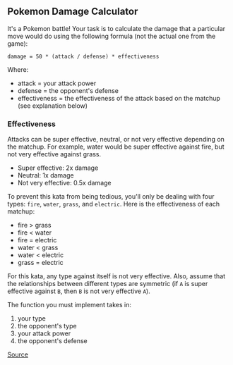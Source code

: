 ## Pokemon Damage Calculator

It's a Pokemon battle! Your task is to calculate the damage that a particular move would do using the following formula (not the actual one from the game):

```text
damage = 50 * (attack / defense) * effectiveness
```

Where:

*   attack = your attack power
*   defense = the opponent's defense
*   effectiveness = the effectiveness of the attack based on the matchup (see explanation below)

### Effectiveness

Attacks can be super effective, neutral, or not very effective depending on the matchup. For example, water would be super effective against fire, but not very effective against grass.

*   Super effective: 2x damage
*   Neutral: 1x damage
*   Not very effective: 0.5x damage

To prevent this kata from being tedious, you'll only be dealing with four types: `fire`, `water`, `grass`, and `electric`. Here is the effectiveness of each matchup:

*   fire > grass
*   fire < water
*   fire = electric
*   water < grass
*   water < electric
*   grass = electric

For this kata, any type against itself is not very effective. Also, assume that the relationships between different types are symmetric (if `A` is super effective against `B`, then `B` is not very effective `A`).

The function you must implement takes in:

1.  your type
2.  the opponent's type
3.  your attack power
4.  the opponent's defense

[Source](https://www.codewars.com/kata/536e9a7973130a06eb000e9f/train/python)